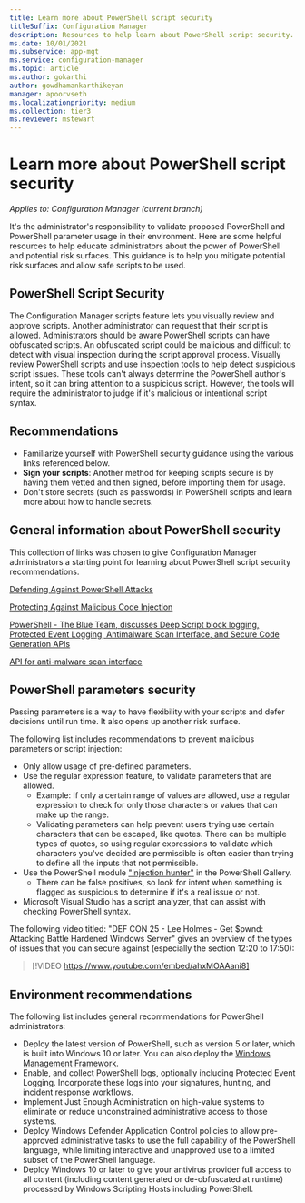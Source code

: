 ```yaml
---
title: Learn more about PowerShell script security
titleSuffix: Configuration Manager
description: Resources to help learn about PowerShell script security.
ms.date: 10/01/2021
ms.subservice: app-mgt
ms.service: configuration-manager
ms.topic: article
ms.author: gokarthi
author: gowdhamankarthikeyan
manager: apoorvseth
ms.localizationpriority: medium
ms.collection: tier3
ms.reviewer: mstewart
---
```


# Learn more about PowerShell script security

*Applies to: Configuration Manager (current branch)*

It's the administrator's responsibility to validate proposed PowerShell and PowerShell parameter usage in their environment. Here are some helpful resources to help educate administrators about the power of PowerShell and potential risk surfaces. This guidance is to help you mitigate potential risk surfaces and allow safe scripts to be used.

## PowerShell Script Security

The Configuration Manager scripts feature lets you visually review and approve scripts. Another administrator can request that their script is allowed. Administrators should be aware PowerShell scripts can have obfuscated scripts. An obfuscated script could be malicious and difficult to detect with visual inspection during the script approval process. Visually review PowerShell scripts and use inspection tools to help detect suspicious script issues. These tools can't always determine the PowerShell author's intent, so it can bring attention to a suspicious script. However, the tools will require the administrator to judge if it's malicious or intentional script syntax.

## Recommendations

- Familiarize yourself with PowerShell security guidance using the various links referenced below.
- **Sign your scripts**: Another method for keeping scripts secure is by having them vetted and then signed, before importing them for usage.
- Don't store secrets (such as passwords) in PowerShell scripts and learn more about how to handle secrets.

## General information about PowerShell security

This collection of links was chosen to give Configuration Manager administrators a starting point for learning about PowerShell script security recommendations.

<!-- [PowerShell Security Best Practices](https://devblogs.microsoft.com/powershell/powershell-security-best-practices/)

> [!VIDEO https://channel9.msdn.com/Events/Blue-Hat-Security-Briefings/BlueHat-Security-Briefings-Fall-2013-Sessions/PowerShell-Best-Practices/player] -->

[Defending Against PowerShell Attacks](https://devblogs.microsoft.com/powershell/defending-against-powershell-attacks/)

[Protecting Against Malicious Code Injection](https://devblogs.microsoft.com/powershell/protecting-against-malicious-code-injection/)

[PowerShell - The Blue Team, discusses Deep Script block logging, Protected Event Logging, Antimalware Scan Interface, and Secure Code Generation APIs](https://devblogs.microsoft.com/powershell/powershell-the-blue-team/)

[API for anti-malware scan interface](https://cloudblogs.microsoft.com/microsoftsecure/2015/06/09/windows-10-to-offer-application-developers-new-malware-defenses/)

## PowerShell parameters security

Passing parameters is a way to have flexibility with your scripts and defer decisions until run time. It also opens up another risk surface.

The following list includes recommendations to prevent malicious parameters or script injection:

- Only allow usage of pre-defined parameters.
- Use the regular expression feature, to validate parameters that are allowed.
  - Example: If only a certain range of values are allowed, use a regular expression to check for only those characters or values that can make up the range.
  - Validating parameters can help prevent users trying use certain characters that can be escaped, like quotes. There can be multiple types of quotes, so using regular expressions to validate which characters you've decided are permissible is often easier than trying to define all the inputs that not permissible.
- Use the PowerShell module ["injection hunter"](https://www.powershellgallery.com/packages/InjectionHunter/1.0.0) in the PowerShell Gallery.
  - There can be false positives, so look for intent when something is flagged as suspicious to determine if it's a real issue or not.
- Microsoft Visual Studio has a script analyzer, that can assist with checking PowerShell syntax.

The following video titled: "DEF CON 25 - Lee Holmes - Get $pwnd: Attacking Battle Hardened Windows Server" gives an overview of the types of issues that you can secure against (especially the section 12:20 to 17:50):

> [!VIDEO https://www.youtube.com/embed/ahxMOAAani8]

## Environment recommendations

The following list includes general recommendations for PowerShell administrators:

- Deploy the latest version of PowerShell, such as version 5 or later, which is built into Windows 10 or later. You can also deploy the [Windows Management Framework](https://www.microsoft.com/download/details.aspx?id=54616).
- Enable, and collect PowerShell logs, optionally including Protected Event Logging. Incorporate these logs into your signatures, hunting, and incident response workflows.
- Implement Just Enough Administration on high-value systems to eliminate or reduce unconstrained administrative access to those systems.
- Deploy Windows Defender Application Control policies to allow pre-approved administrative tasks to use the full capability of the PowerShell language, while limiting interactive and unapproved use to a limited subset of the PowerShell language.
- Deploy Windows 10 or later to give your antivirus provider full access to all content (including content generated or de-obfuscated at runtime) processed by Windows Scripting Hosts including PowerShell.
